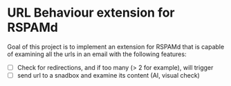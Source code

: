 # URL Behaviour extension for RSPAMd

Goal of this project is to implement an extension for RSPAMd that is capable of examining all the urls in an email with the following features:

- [ ] Check for redirections, and if too many (> 2 for example), will trigger 
- [ ] send url to a snadbox and examine its content (AI, visual check)